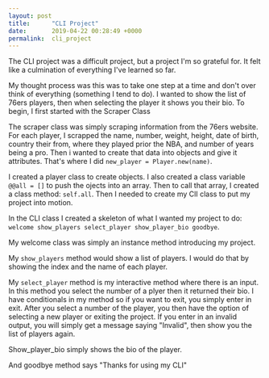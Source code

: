 ```yaml
---
layout: post
title:      "CLI Project"
date:       2019-04-22 00:28:49 +0000
permalink:  cli_project
---
```




The CLI project was a difficult project, but a project I'm so grateful for. It felt like a culmination of everything I've learned so far. 

My thought process was this was to take one step at a time and don't over think of everything (something I tend to do).  I wanted to show the list of 76ers players, then when selecting the player it shows you their bio. To begin, I first started with the  Scraper Class

The scraper class was simply scraping information from the 76ers website. For each player, I scrapped the name, number, weight, height, date of birth, country their from, where they played prior the NBA, and number of years being a pro. Then i wanted to create that data into objects and give it attributes. That's where I did `new_player = Player.new(name)`. 

I created a player class to create objects. I also created a class variable `@@all = []` to push the ojects into an array. Then to call that array, I created a class method: `self.all`. Then I needed to create my ClI class to put my project into motion. 

In the CLI class I created a skeleton of what I wanted my project to do: 
`  welcome
   show_players
    select_player
    show_player_bio
    goodbye`.
		
My welcome class was simply an instance method introducing my project.

My `show_players` method would show a list of players. I would do that by showing the index and the name of each player. 

My `select_player` method is my interactive method where there is an input. In this method you select the number of a plyer then it returned their bio. I have conditionals in my method so if you want to exit, you simply enter in exit. After you select a number of the player, you then have the option of selecting a new player or exiting the project. If you enter in an invalid output, you will simply get a message saying "Invalid", then show you the list of players again. 

Show_player_bio simply shows the bio of the player. 

And goodbye method says "Thanks for using my CLI"


